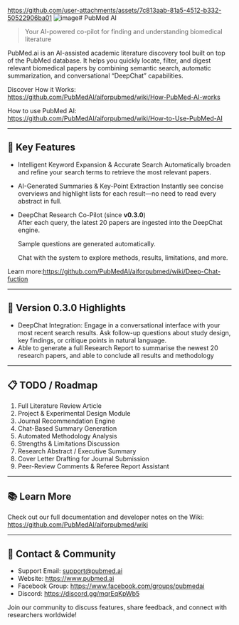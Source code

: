 
https://github.com/user-attachments/assets/7c813aab-81a5-4512-b332-50522906ba01
![image](https://github.com/user-attachments/assets/46275a82-07c9-4df3-a09c-4e67d52d24ab)# PubMed AI

> Your AI-powered co-pilot for finding and understanding biomedical literature

PubMed.ai is an AI-assisted academic literature discovery tool built on top of the PubMed database. It helps you quickly locate, filter, and digest relevant biomedical papers by combining semantic search, automatic summarization, and conversational “DeepChat” capabilities.

Discover How it Works: https://github.com/PubMedAI/aiforpubmed/wiki/How-PubMed-AI-works

How to use PubMed AI: https://github.com/PubMedAI/aiforpubmed/wiki/How-to-Use-PubMed-AI


---

## 🚀 Key Features

- Intelligent Keyword Expansion & Accurate Search  Automatically broaden and refine your search terms to retrieve the most relevant papers.

- AI-Generated Summaries & Key-Point Extraction  Instantly see concise overviews and highlight lists for each result—no need to read every abstract in full.

- DeepChat Research Co-Pilot (since **v0.3.0**)  
    After each query, the latest 20 papers are ingested into the DeepChat engine.

    Sample questions are generated automatically.  

    Chat with the system to explore methods, results, limitations, and more.

Learn more:https://github.com/PubMedAI/aiforpubmed/wiki/Deep-Chat-fuction

---
## 🔖 Version 0.3.0 Highlights

- DeepChat Integration:  Engage in a conversational interface with your most recent search results. Ask follow-up questions about study design, key findings, or critique points in natural language.
- Able to generate a full Research Report to summarise the newest 20 research papers, and able to conclude all results and methodology

---


## 📋 TODO / Roadmap

1. Full Literature Review Article  
2. Project & Experimental Design Module  
3. Journal Recommendation Engine  
4. Chat-Based Summary Generation  
5. Automated Methodology Analysis  
6. Strengths & Limitations Discussion  
7. Research Abstract / Executive Summary  
8. Cover Letter Drafting for Journal Submission  
9. Peer-Review Comments & Referee Report Assistant

---


## 📚 Learn More

Check out our full documentation and developer notes on the Wiki:  
https://github.com/PubMedAI/aiforpubmed/wiki

---

## 💬 Contact & Community

- Support Email: support@pubmed.ai  
- Website: https://www.pubmed.ai  
- Facebook Group: https://www.facebook.com/groups/pubmedai 
- Discord: https://discord.gg/mqrEqKpWb5  

Join our community to discuss features, share feedback, and connect with researchers worldwide!
